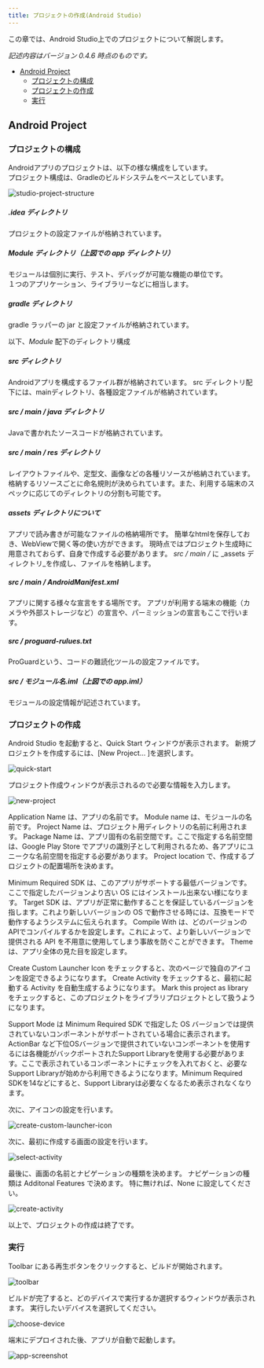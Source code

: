 ```yaml
---
title: プロジェクトの作成(Android Studio)
---
```

この章では、Android Studio上でのプロジェクトについて解説します。

_記述内容はバージョン 0.4.6 時点のものです。_

- [Android Project](#android-project)
	- [プロジェクトの構成](#プロジェクトの構成)
	- [プロジェクトの作成](#プロジェクトの作成)
	- [実行](#実行)

## Android Project

### プロジェクトの構成

Androidアプリのプロジェクトは、以下の様な構成をしています。  
プロジェクト構成は、Gradleのビルドシステムをベースとしています。

![studio-project-structure]({{site.baseurl}}/assets/01-03/studio-project_structure.png)

##### _.idea ディレクトリ_  
プロジェクトの設定ファイルが格納されています。

##### _Module ディレクトリ（上図での app ディレクトリ）_  
モジュールは個別に実行、テスト、デバッグが可能な機能の単位です。  
１つのアプリケーション、ライブラリーなどに相当します。

##### _gradle ディレクトリ_  
gradle ラッパーの jar と設定ファイルが格納されています。

以下、_Module_ 配下のディレクトリ構成 

##### _src ディレクトリ_  
Androidアプリを構成するファイル群が格納されています。
src ディレクトリ配下には、mainディレクトリ、各種設定ファイルが格納されています。

##### _src / main / java ディレクトリ_  
Javaで書かれたソースコードが格納されています。  

##### _src / main / res ディレクトリ_  
レイアウトファイルや、定型文、画像などの各種リソースが格納されています。 格納するリソースごとに命名規則が決められています。また、利用する端末のスペックに応じてのディレクトリの分割も可能です。 

##### assets ディレクトリについて  
アプリで読み書きが可能なファイルの格納場所です。 簡単なhtmlを保存しておき、WebViewで開く等の使い方ができます。
現時点ではプロジェクト生成時に用意されておらず、自身で作成する必要があります。
_src / main /_ に _assets ディレクトリ_を作成し、ファイルを格納します。

##### _src / main / AndroidManifest.xml_  
アプリに関する様々な宣言をする場所です。 アプリが利用する端末の機能（カメラや外部ストレージなど）の宣言や、パーミッションの宣言もここで行います。  

##### _src / proguard-rulues.txt_  
ProGuardという、コードの難読化ツールの設定ファイルです。

##### _src / モジュール名.iml（上図での app.iml）_  
モジュールの設定情報が記述されています。

### プロジェクトの作成

Android Studio を起動すると、Quick Start ウィンドウが表示されます。
新規プロジェクトを作成するには、[New Project… ]を選択します。

![quick-start]({{site.baseurl}}/assets/01-03/studio-quick-start.png)

プロジェクト作成ウィンドウが表示されるので必要な情報を入力します。

![new-project]({{site.baseurl}}/assets/01-03/studio-new-project-minsdk-8.png)

Application Name は、アプリの名前です。
Module name は、モジュールの名前です。
Project Name は、プロジェクト用ディレクトリの名前に利用されます。
Package Name は、アプリ固有の名前空間です。ここで指定する名前空間は、Google Play Store でアプリの識別子として利用されるため、各アプリにユニークな名前空間を指定する必要があります。
Project location で、作成するプロジェクトの配置場所を決めます。

Minimum Required SDK は、このアプリがサポートする最低バージョンです。ここで指定したバージョンより古い OS にはインストール出来ない様になります。
Target SDK は、アプリが正常に動作することを保証しているバージョンを指します。これより新しいバージョンの OS で動作させる時には、互換モードで動作するようシステムに伝えられます。
Compile With は、どのバージョンのAPIでコンパイルするかを設定します。これによって、より新しいバージョンで提供される API を不用意に使用してしまう事故を防ぐことができます。
Theme は、アプリ全体の見た目を設定します。

Create Custom Launcher Icon をチェックすると、次のページで独自のアイコンを設定できるようになります。
Create Activity をチェックすると、最初に起動する Activity を自動生成するようになります。
Mark this project as library をチェックすると、このプロジェクトをライブラリプロジェクトとして扱うようになります。  

Support Mode は Minimum Required SDK で指定した OS バージョンでは提供されていないコンポーネントがサポートされている場合に表示されます。
ActionBar など下位OSバージョンで提供されていないコンポーネントを使用するには各機能がバックポートされたSupport Libraryを使用する必要があります。ここで表示されているコンポーネントにチェックを入れておくと、必要なSupport Libraryが始めから利用できるようになります。Minimum Required SDKを14などにすると、Support Libraryは必要なくなるため表示されなくなります。

次に、アイコンの設定を行います。

![create-custom-launcher-icon]({{site.baseurl}}/assets/01-03/studio-create-custom-launcher-icon.png)

次に、最初に作成する画面の設定を行います。

![select-activity]({{site.baseurl}}/assets/01-03/studio-select-activity.png)


最後に、画面の名前とナビゲーションの種類を決めます。
ナビゲーションの種類は Additonal Features で決めます。
特に無ければ、None に設定してください。

![create-activity]({{site.baseurl}}/assets/01-03/studio-create-activity.png)

以上で、プロジェクトの作成は終了です。

### 実行

Toolbar にある再生ボタンをクリックすると、ビルドが開始されます。

![toolbar]({{site.baseurl}}/assets/01-03/studio-toolbar.png)

ビルドが完了すると、どのデバイスで実行するか選択するウィンドウが表示されます。
実行したいデバイスを選択してください。

![choose-device]({{site.baseurl}}/assets/01-03/studio-choose-device.png)

端末にデプロイされた後、アプリが自動で起動します。

![app-screenshot]({{site.baseurl}}/assets/01-03/studio-app-screenshot.png)
